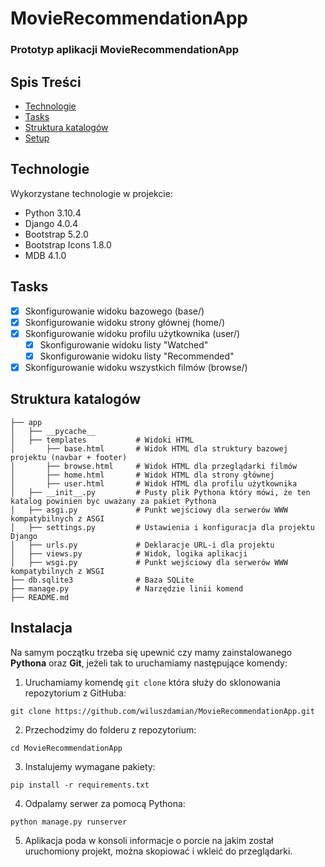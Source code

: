# MovieRecommendationApp
### Prototyp aplikacji MovieRecommendationApp


## Spis Treści
* [Technologie](#technologie)
* [Tasks](#tasks)
* [Struktura katalogów](#struktura-katalogów)
* [Setup](#Setup)


## Technologie
Wykorzystane technologie w projekcie:
- Python 3.10.4
- Django 4.0.4
- Bootstrap 5.2.0
- Bootstrap Icons 1.8.0
- MDB 4.1.0

## Tasks
- [x] Skonfigurowanie widoku bazowego (base/)
- [x] Skonfigurowanie widoku strony głównej (home/)
- [x] Skonfigurowanie widoku profilu użytkownika (user/)
    - [x] Skonfigurowanie widoku listy "Watched"
    - [x] Skonfigurowanie widoku listy "Recommended"
- [x] Skonfigurowanie widoku wszystkich filmów (browse/)

## Struktura katalogów
```
├── app                     
│   ├── __pycache__         
│   ├── templates           # Widoki HTML
│       ├── base.html       # Widok HTML dla struktury bazowej projektu (navbar + footer)
│       ├── browse.html     # Widok HTML dla przeglądarki filmów
│       ├── home.html       # Widok HTML dla strony głównej
│       ├── user.html       # Widok HTML dla profilu użytkownika
│   ├── __init__.py         # Pusty plik Pythona który mówi, że ten katalog powinien byc uważany za pakiet Pythona
│   ├── asgi.py             # Punkt wejściowy dla serwerów WWW kompatybilnych z ASGI
│   ├── settings.py         # Ustawienia i konfiguracja dla projektu Django
│   ├── urls.py             # Deklaracje URL-i dla projektu
│   ├── views.py            # Widok, logika aplikacji
│   ├── wsgi.py             # Punkt wejściowy dla serwerów WWW kompatybilnych z WSGI
├── db.sqlite3              # Baza SQLite
├── manage.py               # Narzędzie linii komend
├── README.md               
```

## Instalacja 
Na samym początku trzeba się upewnić czy mamy zainstalowanego **Pythona** oraz **Git**, jeżeli tak to uruchamiamy następujące komendy: 

1. Uruchamiamy komendę `git clone` która służy do sklonowania repozytorium z GitHuba:
```
git clone https://github.com/wiluszdamian/MovieRecommendationApp.git
```

2. Przechodzimy do folderu z repozytorium:
```
cd MovieRecommendationApp
```

3. Instalujemy wymagane pakiety:
```
pip install -r requirements.txt
```

4. Odpalamy serwer za pomocą Pythona:
```
python manage.py runserver
```
5. Aplikacja poda w konsoli informacje o porcie na jakim został uruchomiony projekt, można skopiować i wkleić do przeglądarki.